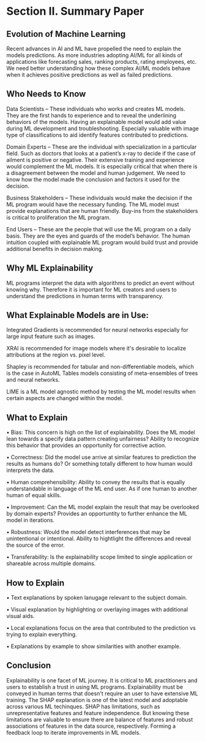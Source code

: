 # Section II. Summary Paper

## Evolution of Machine Learning

Recent advances in AI and ML have propelled the need to explain the models predictions. As more industries adopting AI/ML for all kinds of applications like forecasting sales, ranking products, rating employees, etc. We need better understanding how these complex AI/ML models behave when it achieves positive predictions as well as failed predictions.

## Who Needs to Know

Data Scientists – These individuals who works and creates ML models. They are the first hands to experience and to reveal the underlining behaviors of the models. Having an explainable model would add value during ML development and troubleshooting. Especially valuable with image type of classifications to aid identify features contributed to predictions.

Domain Experts – These are the individual with specialization in a particular field. Such as doctors that looks at a patient’s x-ray to decide if the case of ailment is positive or negative. Their extensive training and experience would complement the ML models. It is especially critical that when there is a disagreement between the model and human judgement. We need to know how the model made the conclusion and factors it used for the decision.

Business Stakeholders – These individuals would make the decision if the ML program would have the necessary funding. The ML model must provide explanations that are human friendly. Buy-ins from the stakeholders is critical to proliferation the ML program.

End Users – These are the people that will use the ML program on a daily basis. They are the eyes and guards of the model’s behavior. The human intuition coupled with explainable ML program would build trust and provide additional benefits in decision making.

## Why ML Explainability

ML programs interpret the data with algorithms to predict an event without knowing why. Therefore it is important for ML creators and users to understand the predictions in human terms with transparency.  

## What Explainable Models are in Use:

Integrated Gradients is recommended for neural networks especially for large input feature such as images. 

XRAI is recommended for image models where it's desirable to localize attributions at the region vs. pixel level. 

Shapley is recommended for tabular and non-differentiable models, which is the case in AutoML Tables models consisting of meta-ensembles of trees and neural networks.

LIME is a ML model agnostic method by testing the ML model results when certain aspects are changed within the model. 

## What to Explain

• Bias: This concern is high on the list of explainability. Does the ML model lean towards a specify data pattern creating unfairness? Ability to recognize this behavior that provides an opportunity for corrective action.

• Correctness: Did the model use arrive at similar features to prediction the results as humans do? Or something totally different to how human would interprets the data.

• Human comprehensibility: Ability to convey the results that is equally understandable in language of the ML end user. As if one human to another human of equal skills.

• Improvement: Can the ML model explain the result that may be overlooked by domain experts? Provides an opportuntity to further enhance the ML model in iterations.

• Robustness: Would the model detect interferences that may be unintentional or intentional. Ability to hightlight the differences and reveal the source of the error.

• Transferability: Is the explainability scope limited to single application or shareable across multiple domains. 

## How to Explain

• Text explanations by spoken lanugage relevant to the subject domain.

• Visual explanation by highlighting or overlaying images with additional visual aids.

• Local explanations focus on the area that contributed to the prediction vs trying to explain everything.

• Explanations by example to show similarities with another example.

## Conclusion

Explainability is one facet of ML journey. It is critical to ML practitioners and users to establish a trust in using ML programs. Explainability must be conveyed in human terms that doesn't require an user to have extensive ML training. The SHAP explanation is one of the latest model and adoptable across various ML techinques. SHAP has limitations, such as unrepresentative features and feature independence. But knowing these limitations are valuable to ensure there are balance of features and robust associations of features in the data source, respectively. Forming a feedback loop to iterate improvements in ML models.


